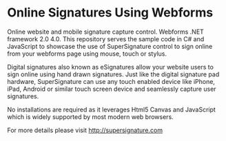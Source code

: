 # Online Signatures Using Webforms
Online website and mobile signature capture control. Webforms .NET framework 2.0 4.0.
This repository serves the sample code in C# and JavaScript to showcase the use of SuperSignature control to sign online from your webforms page using mouse, touch or stylus.

Digital signatures also known as eSignatures allow your website users to sign online using hand drawn signatures. Just like the digital signature pad hardware, SuperSignature
can use any touch enabled device like iPhone, iPad, Android or similar touch screen device and seamlessly capture user signatures.

No installations are required as it leverages Html5 Canvas and JavaScript which is widely supported by most modern web browsers.

For more details please visit http://supersignature.com
